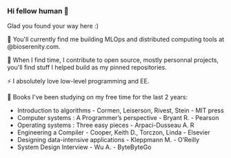 ### Hi fellow human 👋

Glad you found your way here :) 

🔭 You'll currently find me building MLOps and distributed computing tools at @bioserenity.com. 

🌱 When I find time, I contribute to open source, mostly personnal projects, you'll find stuff I helped build as my pinned repositories.

⚡ I absolutely love low-level programming and EE.


📖 Books I've been studying on my free time for the last 2 years:
* Introduction to algorithms - Cormen, Leiserson, Rivest, Stein - MIT press
* Computer systems : A Programmer’s perspective - Bryant R. - Pearson
* Operating systems : Three easy pieces - Arpaci-Dusseau A. R
* Engineering a Compiler - Cooper, Keith D., Torczon, Linda - Elsevier
* Designing data-intensive applications - Kleppmann M. - O’Reilly
* System Design Interview - Wu A. - ByteByteGo

  
<!--
**OlivierKessler01/OlivierKessler01** is a ✨ _special_ ✨ repository because its `README.md` (this file) appears on your GitHub profile.

Here are some ideas to get you started:

- 🔭 I’m currently working on ...
- 🌱 I’m currently learning ...
- 👯 I’m looking to collaborate on ...
- 🤔 I’m looking for help with ...
- 💬 Ask me about ...
- 📫 How to reach me: ...
- 😄 Pronouns: ...
- ⚡ Fun fact: ...
-->
